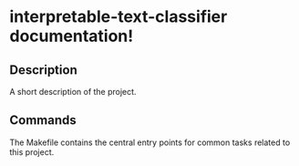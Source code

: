 # interpretable-text-classifier documentation!

## Description

A short description of the project.

## Commands

The Makefile contains the central entry points for common tasks related to this project.

